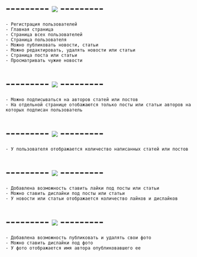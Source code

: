 # --------- <a href="https://online-letters.ru/" target="_blank"><img src="https://x-lines.ru/letters/i/cyrillictechno/0020/ff0a1b/20/0/kiereokwewodymtofaao.png" border="0" /></a> ---------
    - Регистрация пользователей
    - Главная страница
    - Страница всех пользователей
    - Страница пользователя
    - Можно публиковать новости, статьи
    - Можно редактировать, удалять новости или статьи
    - Страница поста или статьи
    - Просматривать чужие новости

# --------- <a href="https://online-letters.ru/" target="_blank"><img src="https://x-lines.ru/letters/i/cyrillictechno/0020/fc1d1f/20/0/kiereokwewodymtofa3y.png" border="0" /></a> ---------
    - Можно подписываться на авторов статей или постов
    - На отдельной странице отобажаются только посты или статьи авторов на которых подписан пользователь

# --------- <a href="https://online-letters.ru/" target="_blank"><img src="https://x-lines.ru/letters/i/cyrillictechno/0020/ff0000/20/0/kiereokwewodymtofa3o.png" border="0" /></a> ---------
    - У пользователя отображается количество написанных статей или постов

# --------- <a href="https://online-letters.ru/" target="_blank"><img src="https://x-lines.ru/letters/i/cyrillictechno/0020/ff0000/20/0/kiereokwewodymtofa4y.png" border="0" /></a> ---------
    - Добавлена возможность ставить лайки под посты или статьи
    - Можно ставить дислайки под посты или статьи
    - У новости или статьи отображается количество лайков и дислайков

# --------- <a href="https://online-letters.ru/" target="_blank"><img src="https://x-lines.ru/letters/i/cyrillictechno/0020/ff0000/20/0/kiereokwewodymtofa4o.png" border="0" /></a> ---------
    - Добавлена возможность публиковать и удалять свои фото
    - Можно ставить дислайки под фото
    - У фото отображается имя автора опубликовавшего ее